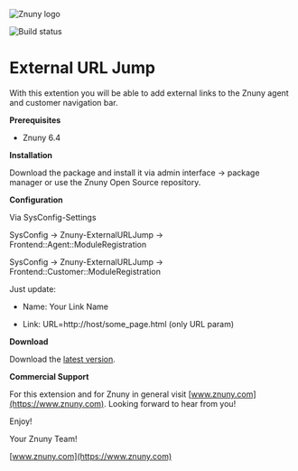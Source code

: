 ![Znuny logo](https://www.znuny.com/assets/images/logo_small.png)

![Build status](https://badge.proxy.znuny.com/Znuny4OTRS-ExternalURLJump/rel-6_4)

External URL Jump
=================
With this extention you will be able to add external links to the Znuny agent and customer navigation bar.

**Prerequisites**

- Znuny 6.4

**Installation**

Download the package and install it via admin interface -> package manager or use the Znuny Open Source repository.


**Configuration**

Via SysConfig-Settings

SysConfig -> Znuny-ExternalURLJump -> Frontend::Agent::ModuleRegistration

SysConfig -> Znuny-ExternalURLJump -> Frontend::Customer::ModuleRegistration

Just update:

* Name: Your Link Name

* Link: URL=http://host/some_page.html (only URL param)

**Download**

Download the [latest version](https://addons.znuny.com/api/addon_repos/public/2393/latest).

**Commercial Support**

For this extension and for Znuny in general visit [www.znuny.com](https://www.znuny.com). Looking forward to hear from you!

Enjoy!

Your Znuny Team!

[www.znuny.com](https://www.znuny.com)
